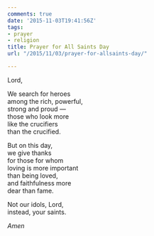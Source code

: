 ```yaml
---
comments: true
date: '2015-11-03T19:41:56Z'
tags:
- prayer
- religion
title: Prayer for All Saints Day
url: "/2015/11/03/prayer-for-allsaints-day/"

---
```

Lord, 

We search for heroes   
among the rich, powerful,   
strong and proud —   
those who look more   
like the crucifiers   
than the crucified. 

But on this day,  
we give thanks   
for those for whom   
loving is more important  
than being loved,   
and faithfulness more   
dear than fame. 

Not our idols, Lord,  
instead, your saints. 

*Amen*
